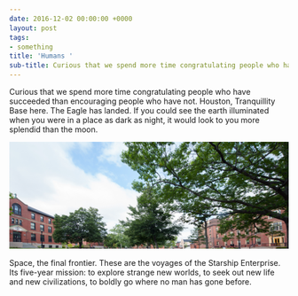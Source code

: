 ```yaml
---
date: 2016-12-02 00:00:00 +0000
layout: post
tags:
- something
title: 'Humans '
sub-title: Curious that we spend more time congratulating people who have succeeded than encouraging
---
```



Curious that we spend more time congratulating people who have succeeded than encouraging people who have not. Houston, Tranquillity Base here. The Eagle has landed. If you could see the earth illuminated when you were in a place as dark as night, it would look to you more splendid than the moon.

![](/uploads/banner_upei2.png)

Space, the final frontier. These are the voyages of the Starship Enterprise. Its five-year mission: to explore strange new worlds, to seek out new life and new civilizations, to boldly go where no man has gone before.
